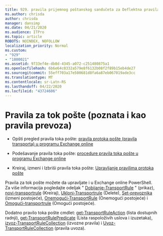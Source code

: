 ```yaml
---
title: 929. pravila prijemnog poštanskog sandučeta za Deflektna pravila
ms.author: chrisda
author: chrisda
manager: dansimp
ms.date: 04/21/2020
ms.audience: ITPro
ms.topic: article
ROBOTS: NOINDEX, NOFOLLOW
localization_priority: Normal
ms.custom:
- "929"
- "1800021"
ms.assetid: 9733ef4e-db8d-4345-a072-c251480875a1
ms.openlocfilehash: 6b6e64c0332a579e8f6132b08f2f89b15eb4de27
ms.sourcegitcommit: 55eff703a17e500681d8fa6a87eb067019ade3cc
ms.translationtype: MT
ms.contentlocale: sr-Latn-RS
ms.lasthandoff: 04/22/2020
ms.locfileid: "43724606"
---
```

# <a name="mail-flow-rules-also-known-as-transport-rules"></a>Pravila za tok pošte (poznata i kao pravila prevoza)

- Opšti pregled pravila toka pošte: [pravila protoka pošte (pravila transporta) u programu Exchange online](https://technet.microsoft.com/library/jj919238.aspx)

- Podešavanje pravila toka pošte: [procedure pravila toka pošte u programu Exchange online](https://technet.microsoft.com/library/dn600436.aspx)

- Kreiraj, izmeni i Izbriši pravila toka pošte: [Upravljanje pravilima protoka pošte](https://technet.microsoft.com/library/jj657505.aspx)

Pravila za tok pošte možete da upravljate i u Exchange online PowerShell. Za više informacija pogledajte odeljak " [Dobijanje-TransportRule](https://docs.microsoft.com/powershell/module/exchange/policy-and-compliance/get-transportrule) " (prikaz), [novi-transportrule](https://docs.microsoft.com/powershell/module/exchange/policy-and-compliance/new-transportrule) (Kreiraj), [Ukloni-Transportrule](https://docs.microsoft.com/powershell/module/exchange/policy-and-compliance/remove-transportrule) (Delete), [Set-prevoznika](https://docs.microsoft.com/powershell/module/exchange/policy-and-compliance/set-transportrule) (izmeni postojeće), [Onemogući-TransportRule](https://docs.microsoft.com/powershell/module/exchange/policy-and-compliance/disable-transportrule) (Onemogući postojeće) i [Omogući-transportrule](https://docs.microsoft.com/powershell/module/exchange/policy-and-compliance/enable-transportrule) (Omogući postojeće).

Dodatno pravilo toka pošte cmdlet: [get-TransportRuleAction](https://docs.microsoft.com/powershell/module/exchange/policy-and-compliance/get-transportruleaction) (lista dostupnih radnji), [get-TransportRulePredicate](https://docs.microsoft.com/powershell/module/exchange/policy-and-compliance/get-transportrulepredicate) (Lista raspoloživih uslova i izuzetaka), [izvoz-TransportRuleCollection](https://docs.microsoft.com/powershell/module/exchange/policy-and-compliance/export-transportrulecollection) (izvozne pravila) i [Uvoz-TransportRuleCollection](https://docs.microsoft.com/powershell/module/exchange/policy-and-compliance/import-transportrulecollection) (pravila uvoza).
